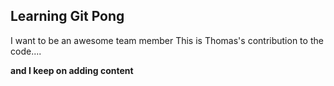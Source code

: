 ## Learning Git Pong

I want to be an awesome team member
This is Thomas's contribution to the code....

**and I keep on adding content**


